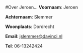 #Over Jeroen...
**Voornaam**: Jeroen

**Achternaam**: Slemmer

**Woonplaats**: Dordrecht

**Email**: [jslemmer@davinci.nl](jslemmer@davinci.nl)

**Tel**: 06-13242424